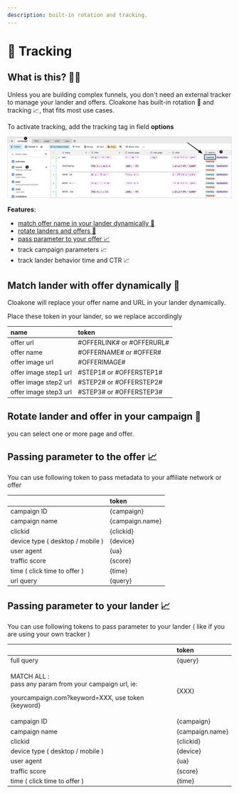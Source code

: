 ```yaml
---
description: built-in rotation and tracking.
---
```


# 🔄 Tracking

## What is this? 🙆‍♀️

Unless you are building complex funnels, you don't need an external tracker to manage your lander and offers. Cloakone has built-in rotation 🔄 and tracking 📈, that fits most use cases.

To activate tracking, add the tracking tag in field **options**

![](../../.gitbook/assets/cleanshot-2020-09-03-at-10.27.24-2x.png)

**Features**:

* [match offer name in your lander dynamically 🔄](tracker.md#match-lander-with-offer-dynamically)
* [rotate landers and offers 🔄](tracker.md#rotate-lander-and-offer-in-your-campaign)
* [pass parameter to your offer 📈](tracker.md#passing-parameter-in-your-offer-link)
* track campaign parameters 📈
* track lander behavior time and CTR  📈

## Match lander with offer dynamically 🔄

Cloakone will replace your offer name and URL in your lander dynamically.

Place these token in your lander, so we replace accordingly

| name | token |
| :--- | :--- |
| offer url | \#OFFERLINK\# or \#OFFERURL\# |
| offer name | \#OFFERNAME\# or \#OFFER\#  |
| offer image url | \#OFFERIMAGE\#  |
| offer image step1 url | \#STEP1\# or \#OFFERSTEP1\# |
| offer image step2 url | \#STEP2\# or \#OFFERSTEP2\# |
| offer image step3 url | \#STEP3\# or \#OFFERSTEP3\# |

## Rotate lander and offer in your campaign 🔄

you can select one or more page and offer.

## Passing parameter to the offer  📈

You can use following token to pass metadata to your affiliate network or offer

|  | token |
| :--- | :--- |
| campaign ID | {campaign} |
| campaign name | {campaign.name} |
| clickid | {clickid} |
| device type \( desktop / mobile \) | {device} |
| user agent | {ua} |
| traffic score | {score} |
| time \( click time to offer \) | {time} |
| url query | {query} |

## Passing parameter to your lander 📈

You can use following tokens to pass parameter to your lander \( like if you are using your own tracker \) 

<table>
  <thead>
    <tr>
      <th style="text-align:left"></th>
      <th style="text-align:left">token</th>
    </tr>
  </thead>
  <tbody>
    <tr>
      <td style="text-align:left">full query</td>
      <td style="text-align:left">{query}</td>
    </tr>
    <tr>
      <td style="text-align:left">
        <p>MATCH ALL :
          <br />pass any param from your campaign url, ie:</p>
        <p>yourcampaign.com?keyword=XXX, use token {keyword}</p>
      </td>
      <td style="text-align:left">{XXX}</td>
    </tr>
    <tr>
      <td style="text-align:left">campaign ID</td>
      <td style="text-align:left">{campaign}</td>
    </tr>
    <tr>
      <td style="text-align:left">campaign name</td>
      <td style="text-align:left">{campaign.name}</td>
    </tr>
    <tr>
      <td style="text-align:left">clickid</td>
      <td style="text-align:left">{clickid}</td>
    </tr>
    <tr>
      <td style="text-align:left">device type ( desktop / mobile )</td>
      <td style="text-align:left">{device}</td>
    </tr>
    <tr>
      <td style="text-align:left">user agent</td>
      <td style="text-align:left">{ua}</td>
    </tr>
    <tr>
      <td style="text-align:left">traffic score</td>
      <td style="text-align:left">{score}</td>
    </tr>
    <tr>
      <td style="text-align:left">time ( click time to offer )</td>
      <td style="text-align:left">{time}</td>
    </tr>
  </tbody>
</table>



